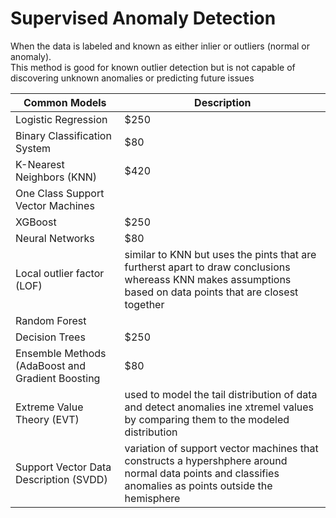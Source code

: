 # Supervised Anomaly Detection
When the data is labeled and known as either inlier or outliers (normal or anomaly). <br>
This method is good for known outlier detection but is not capable of discovering unknown anomalies or predicting future issues <br>

| Common Models                                    | Description|
| -------------------------------------------------| ------- |
| Logistic Regression                              | $250    |
| Binary Classification System                     | $80     |
| K-Nearest Neighbors (KNN)                        | $420    |
| One Class Support Vector Machines                |         |
| XGBoost                                          | $250    |
| Neural Networks                                  | $80     |
| Local outlier factor (LOF)                       | similar to KNN but uses the pints that are furtherst apart to draw conclusions whereass KNN makes assumptions based on data points that are closest together   |
| Random Forest                                    |         |
| Decision Trees                                   | $250    |
| Ensemble Methods (AdaBoost and Gradient Boosting | $80     |
| Extreme Value Theory (EVT)                       | used to model the tail distribution of data and detect anomalies ine xtremel values by comparing them to the modeled distribution    |
| Support Vector Data Description (SVDD)           | variation of support vector machines that constructs a hypershphere around normal data points and classifies anomalies as points outside the hemisphere |

